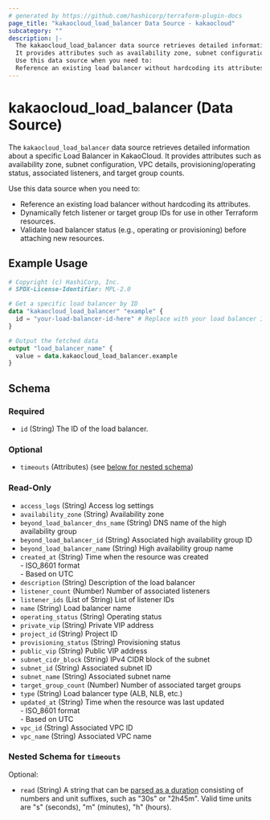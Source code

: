 ```yaml
---
# generated by https://github.com/hashicorp/terraform-plugin-docs
page_title: "kakaocloud_load_balancer Data Source - kakaocloud"
subcategory: ""
description: |-
  The kakaocloud_load_balancer data source retrieves detailed information about a specific Load Balancer in KakaoCloud.
  It provides attributes such as availability zone, subnet configuration, VPC details, provisioning/operating status, associated listeners, and target group counts.
  Use this data source when you need to:
  Reference an existing load balancer without hardcoding its attributes.Dynamically fetch listener or target group IDs for use in other Terraform resources.Validate load balancer status (e.g., operating or provisioning) before attaching new resources.
---
```


# kakaocloud_load_balancer (Data Source)

The `kakaocloud_load_balancer` data source retrieves detailed information about a specific Load Balancer in KakaoCloud.
It provides attributes such as availability zone, subnet configuration, VPC details, provisioning/operating status, associated listeners, and target group counts.

Use this data source when you need to:

- Reference an existing load balancer without hardcoding its attributes.
- Dynamically fetch listener or target group IDs for use in other Terraform resources.
- Validate load balancer status (e.g., operating or provisioning) before attaching new resources.

## Example Usage

```terraform
# Copyright (c) HashiCorp, Inc.
# SPDX-License-Identifier: MPL-2.0

# Get a specific load balancer by ID
data "kakaocloud_load_balancer" "example" {
  id = "your-load-balancer-id-here" # Replace with your load balancer ID
}

# Output the fetched data
output "load_balancer_name" {
  value = data.kakaocloud_load_balancer.example
}
```

<!-- schema generated by tfplugindocs -->
## Schema

### Required

- `id` (String) The ID of the load balancer.

### Optional

- `timeouts` (Attributes) (see [below for nested schema](#nestedatt--timeouts))

### Read-Only

- `access_logs` (String) Access log settings
- `availability_zone` (String) Availability zone
- `beyond_load_balancer_dns_name` (String) DNS name of the high availability group
- `beyond_load_balancer_id` (String) Associated high availability group ID
- `beyond_load_balancer_name` (String) High availability group name
- `created_at` (String) Time when the resource was created <br/> - ISO_8601 format  <br/> - Based on UTC
- `description` (String) Description of the load balancer
- `listener_count` (Number) Number of associated listeners
- `listener_ids` (List of String) List of listener IDs
- `name` (String) Load balancer name
- `operating_status` (String) Operating status
- `private_vip` (String) Private VIP address
- `project_id` (String) Project ID
- `provisioning_status` (String) Provisioning status
- `public_vip` (String) Public VIP address
- `subnet_cidr_block` (String) IPv4 CIDR block of the subnet
- `subnet_id` (String) Associated subnet ID
- `subnet_name` (String) Associated subnet name
- `target_group_count` (Number) Number of associated target groups
- `type` (String) Load balancer type (ALB, NLB, etc.)
- `updated_at` (String) Time when the resource was last updated <br/> - ISO_8601 format  <br/> - Based on UTC
- `vpc_id` (String) Associated VPC ID
- `vpc_name` (String) Associated VPC name

<a id="nestedatt--timeouts"></a>
### Nested Schema for `timeouts`

Optional:

- `read` (String) A string that can be [parsed as a duration](https://pkg.go.dev/time#ParseDuration) consisting of numbers and unit suffixes, such as "30s" or "2h45m". Valid time units are "s" (seconds), "m" (minutes), "h" (hours).

